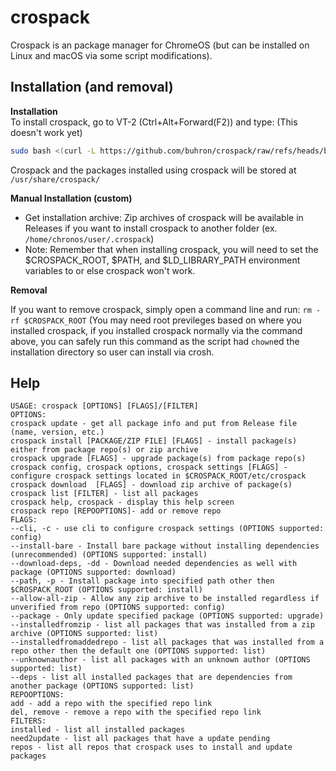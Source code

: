 # crospack
Crospack is an package manager for ChromeOS (but can be installed on Linux and macOS via some script modifications).
## Installation (and removal)
**Installation**<br>
To install crospack, go to VT-2 (Ctrl+Alt+Forward(F2)) and type:
(This doesn't work yet)
```sh
sudo bash <(curl -L https://github.com/buhron/crospack/raw/refs/heads/beta/installers/install-x86_64.sh)
```

Crospack and the packages installed using crospack will be stored at `/usr/share/crospack/` <br>

**Manual Installation (custom)**<br>
* Get installation archive: Zip archives of crospack will be available in Releases if you want to install crospack to another folder (ex. `/home/chronos/user/.crospack`)
* Note: Remember that when installing crospack, you will need to set the $CROSPACK_ROOT, $PATH, and $LD_LIBRARY_PATH environment variables to or else crospack won't work.
  
**Removal**<br>

If you want to remove crospack, simply open a command line and run: `rm -rf $CROSPACK_ROOT` (You may need root previleges based on where you installed crospack, if you installed crospack normally via the command above, you can safely run this command as the script had `chown`ed the installation directory so user can install via crosh.

## Help
```
USAGE: crospack [OPTIONS] [FLAGS]/[FILTER]
OPTIONS:
crospack update - get all package info and put from Release file (name, version, etc.)
crospack install [PACKAGE/ZIP FILE] [FLAGS] - install package(s) either from package repo(s) or zip archive
crospack upgrade [FLAGS] - upgrade package(s) from package repo(s)
crospack config, crospack options, crospack settings [FLAGS] - configure crospack settings located in $CROSPACK_ROOT/etc/crospack
crospack download  [FLAGS] - download zip archive of package(s)
crospack list [FILTER] - list all packages
crospack help, crospack - display this help screen
crospack repo [REPOOPTIONS]- add or remove repo
FLAGS:
--cli, -c - use cli to configure crospack settings (OPTIONS supported: config)
--install-bare - Install bare package without installing dependencies (unrecommended) (OPTIONS supported: install)
--download-deps, -dd - Download needed dependencies as well with package (OPTIONS supported: download)
--path, -p - Install package into specified path other then $CROSPACK_ROOT (OPTIONS supported: install)
--allow-all-zip - Allow any zip archive to be installed regardless if unverified from repo (OPTIONS supported: config)
--package - Only update specified package (OPTIONS supported: upgrade)
--installedfromzip - list all packages that was installed from a zip archive (OPTIONS supported: list)
--installedfromaddedrepo - list all packages that was installed from a repo other then the default one (OPTIONS supported: list)
--unknownauthor - list all packages with an unknown author (OPTIONS supported: list)
--deps - list all installed packages that are dependencies from another package (OPTIONS supported: list)
REPOOPTIONS:
add - add a repo with the specified repo link
del, remove - remove a repo with the specified repo link
FILTERS:
installed - list all installed packages
need2update - list all packages that have a update pending
repos - list all repos that crospack uses to install and update packages
```
